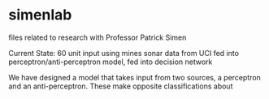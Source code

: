 # simenlab
files related to research with Professor Patrick Simen

Current State: 60 unit input using mines sonar data from UCI fed into perceptron/anti-perceptron model, fed into decision network 

We have designed a model that takes input from two sources, a perceptron and an anti-perceptron. These make opposite classifications about  
